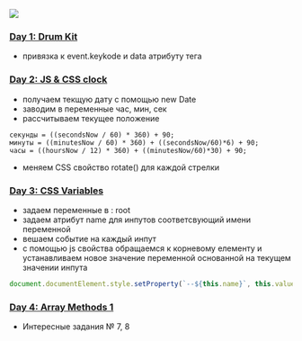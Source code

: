 ![](https://javascript30.com/images/JS3-social-share.png)

 ### [Day 1: Drum Kit](https://cyberspacedk.github.io/JavaScript30/01%20-%20JavaScript%20Drum%20Kit/index-START.html)
 - привязка к event.keykode и data атрибуту тега <audio>
 
 ### [Day 2: JS & CSS clock](https://cyberspacedk.github.io/JavaScript30/02%20-%20JS%20and%20CSS%20Clock/index-START.html)
 - получаем текщую дату с помощью new Date
 - заводим в переменные час, мин, сек
 - рассчитываем текущее полoжение
 ```javascriptlet 
секунды = ((secondsNow / 60) * 360) + 90;
минуты = ((minutesNow / 60) * 360) + ((secondsNow/60)*6) + 90;
часы = ((hoursNow / 12) * 360) + ((minutesNow/60)*30) + 90;
 ```
 - меняем CSS свойство rotate() для каждой стрелки
 
 ### [Day 3: CSS Variables](https://cyberspacedk.github.io/JavaScript30/03%20-%20CSS%20Variables/index-START.html)
 
 - задаем переменные в : root
 - задаем атрибут name для инпутов соответсвующий имени переменной
 - вешаем событие на каждый инпут
 - с помощью js свойства обращаемся к корневому елементу и устанавливаем новое значение переменной основанной на текущем значении инпута
 ```javascript
 document.documentElement.style.setProperty(`--${this.name}`, this.value + suffix);
```
### [Day 4: Array Methods 1]()
- Интересные задания № 7, 8
